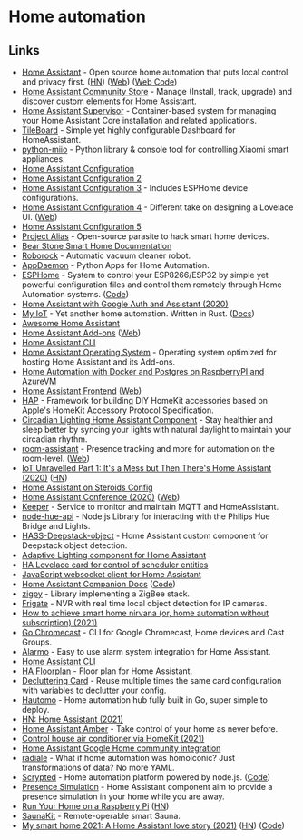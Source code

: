 # Home automation

## Links

- [Home Assistant](https://github.com/home-assistant/home-assistant) - Open source home automation that puts local control and privacy first. ([HN](https://news.ycombinator.com/item?id=21665125)) ([Web](home-assistant.io)) ([Web Code](https://github.com/home-assistant/home-assistant.io))
- [Home Assistant Community Store](https://github.com/custom-components/hacs) - Manage (Install, track, upgrade) and discover custom elements for Home Assistant.
- [Home Assistant Supervisor](https://github.com/home-assistant/supervisor) - Container-based system for managing your Home Assistant Core installation and related applications.
- [TileBoard](https://github.com/resoai/TileBoard) - Simple yet highly configurable Dashboard for HomeAssistant.
- [python-miio](https://github.com/rytilahti/python-miio) - Python library & console tool for controlling Xiaomi smart appliances.
- [Home Assistant Configuration](https://github.com/teich/homeassistant)
- [Home Assistant Configuration 2](https://github.com/arsaboo/homeassistant-config)
- [Home Assistant Configuration 3](https://github.com/soffes/home) - Includes ESPHome device configurations.
- [Home Assistant Configuration 4](https://github.com/matt8707/hass-config) - Different take on designing a Lovelace UI. ([Web](https://community.home-assistant.io/t/a-different-take-on-designing-a-lovelace-ui/162594))
- [Home Assistant Configuration 5](https://github.com/durinfab/Home-Assistant-Config)
- [Project Alias](https://github.com/bjoernkarmann/project_alias) - Open-source parasite to hack smart home devices.
- [Bear Stone Smart Home Documentation](https://github.com/CCOSTAN/Home-AssistantConfig)
- [Roborock](https://en.roborock.com/) - Automatic vacuum cleaner robot.
- [AppDaemon](https://github.com/AppDaemon/appdaemon) - Python Apps for Home Automation.
- [ESPHome](https://esphome.io/) - System to control your ESP8266/ESP32 by simple yet powerful configuration files and control them remotely through Home Automation systems. ([Code](https://github.com/esphome/esphome))
- [Home Assistant with Google Auth and Assistant (2020)](https://mwitkow.me/posts/2020-04-25_homeassistant_google/)
- [My IoT](https://github.com/eigenein/my-iot-rs) - Yet another home automation. Written in Rust. ([Docs](https://eigenein.com/my-iot-rs/html/))
- [Awesome Home Assistant](https://github.com/frenck/awesome-home-assistant)
- [Home Assistant Add-ons](https://github.com/home-assistant/hassio-addons) ([Web](https://www.home-assistant.io/hassio/))
- [Home Assistant CLI](https://github.com/home-assistant/cli)
- [Home Assistant Operating System](https://github.com/home-assistant/operating-system) - Operating system optimized for hosting Home Assistant and its Add-ons.
- [Home Automation with Docker and Postgres on RaspberryPI and AzureVM](https://github.com/srozemuller/hassio-config)
- [Home Assistant Frontend](https://github.com/home-assistant/frontend) ([Web](https://demo.home-assistant.io/))
- [HAP](https://github.com/mtrudel/hap) - Framework for building DIY HomeKit accessories based on Apple's HomeKit Accessory Protocol Specification.
- [Circadian Lighting Home Assistant Component](https://github.com/claytonjn/hass-circadian_lighting) - Stay healthier and sleep better by syncing your lights with natural daylight to maintain your circadian rhythm.
- [room-assistant](https://github.com/mKeRix/room-assistant) - Presence tracking and more for automation on the room-level. ([Web](https://www.room-assistant.io/))
- [IoT Unravelled Part 1: It's a Mess but Then There's Home Assistant (2020)](https://www.troyhunt.com/iot-unravelled-part-1-its-a-mess-but-then-theres-home-assistant/) ([HN](https://news.ycombinator.com/item?id=25184763))
- [Home Assistant on Steroids Config](https://github.com/UbhiTS/ha-config-ataraxis)
- [Home Assistant Conference (2020)](https://www.youtube.com/watch?v=xSB_MuKkgxE) ([Web](https://www.home-assistant.io/conference/))
- [Keeper](https://github.com/nragon/keeper) - Service to monitor and maintain MQTT and HomeAssistant.
- [node-hue-api](https://github.com/peter-murray/node-hue-api) - Node.js Library for interacting with the Philips Hue Bridge and Lights.
- [HASS-Deepstack-object](https://github.com/robmarkcole/HASS-Deepstack-object) - Home Assistant custom component for Deepstack object detection.
- [Adaptive Lighting component for Home Assistant](https://github.com/basnijholt/adaptive-lighting)
- [HA Lovelace card for control of scheduler entities](https://github.com/nielsfaber/scheduler-card)
- [JavaScript websocket client for Home Assistant](https://github.com/home-assistant/home-assistant-js-websocket)
- [Home Assistant Companion Docs](https://companion.home-assistant.io/) ([Code](https://github.com/home-assistant/companion.home-assistant))
- [zigpy](https://github.com/zigpy/zigpy) - Library implementing a ZigBee stack.
- [Frigate](https://github.com/blakeblackshear/frigate) - NVR with real time local object detection for IP cameras.
- [How to achieve smart home nirvana (or, home automation without subscription) (2021)](https://arstechnica.com/information-technology/2021/03/how-to-achieve-smart-home-nirvana-or-home-automation-without-subscription/)
- [Go Chromecast](https://github.com/vishen/go-chromecast) - CLI for Google Chromecast, Home devices and Cast Groups.
- [Alarmo](https://github.com/nielsfaber/alarmo) - Easy to use alarm system integration for Home Assistant.
- [Home Assistant CLI](https://github.com/home-assistant-ecosystem/home-assistant-cli)
- [HA Floorplan](https://github.com/ExperienceLovelace/ha-floorplan) - Floor plan for Home Assistant.
- [Decluttering Card](https://github.com/custom-cards/decluttering-card) - Reuse multiple times the same card configuration with variables to declutter your config.
- [Hautomo](https://github.com/function61/hautomo) - Home automation hub fully built in Go, super simple to deploy.
- [HN: Home Assistant (2021)](https://news.ycombinator.com/item?id=28544835)
- [Home Assistant Amber](https://www.crowdsupply.com/nabu-casa/home-assistant-amber) - Take control of your home as never before.
- [Control house air conditioner via HomeKit (2021)](https://mat.geeky.net/2021/06/16/Get-at-it-then.html)
- [Home Assistant Google Home community integration](https://github.com/leikoilja/ha-google-home)
- [radiale](https://github.com/xlfe/radiale) - What if home automation was homoiconic? Just transformations of data? No more YAML.
- [Scrypted](https://www.scrypted.app/) - Home automation platform powered by node.js. ([Code](https://github.com/koush/scrypted))
- [Presence Simulation](https://github.com/slashback100/presence_simulation) - Home Assistant component aim to provide a presence simulation in your home while you are away.
- [Run Your Home on a Raspberry Pi](https://pragprog.com/titles/mrpython/portable-python-projects/) ([HN](https://news.ycombinator.com/item?id=30177362))
- [SaunaKit](https://github.com/quicklywilliam/saunakit) - Remote-operable smart Sauna.
- [My smart home 2021: A Home Assistant love story (2021)](https://jorisroovers.com/posts/my-smart-home-2021) ([HN](https://news.ycombinator.com/item?id=30349767)) ([Code](https://github.com/jorisroovers/casa))
